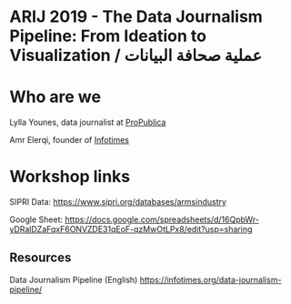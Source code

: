 # ARIJ 2019 - The Data Journalism Pipeline: From Ideation to Visualization / عملية صحافة البيانات

# Who are we
Lylla Younes, data journalist at [ProPublica](https://propublica.org)

Amr Elerqi, founder of [Infotimes](https://infotimes.org/)

# Workshop links
SIPRI Data: https://www.sipri.org/databases/armsindustry

Google Sheet: https://docs.google.com/spreadsheets/d/16QpbWr-yDRalDZaFqxF6ONVZDE31qEoF-qzMwOtLPx8/edit?usp=sharing

## Resources
Data Journalism Pipeline (English) https://infotimes.org/data-journalism-pipeline/






